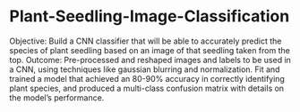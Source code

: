# Plant-Seedling-Image-Classification
Objective: Build a CNN classifier that will be able to accurately predict the species of plant seedling based on an image of that seedling taken from the top. 
Outcome: Pre-processed and reshaped images and labels to be used in a CNN, using techniques like gaussian blurring and normalization. Fit and trained a model that achieved an 80-90% accuracy in correctly identifying plant species, and produced a multi-class confusion matrix with details on the model’s performance.
